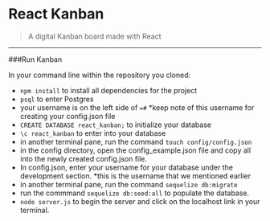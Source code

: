 # React Kanban
> A digital Kanban board made with React

---

###Run Kanban

In your command line within the repository you cloned:
- `npm install` to install all dependencies for the project
- `psql` to enter Postgres
- your username is on the left side of `=#` *keep note of this username for creating your config.json file
- `CREATE DATABASE react_kanban;` to initialize your database
- `\c react_kanban` to enter into your database
- in another terminal pane, run the command `touch config/config.json`
- in the config directory, open the config_example.json file and copy all into the newly created config.json file.
- In config.json, enter your username for your database under the development section. *this is the username that we mentioned earlier
- in another terminal pane, run the command `sequelize db:migrate`
- run the commmand `sequelize db:seed:all` to populate the database.
- `node server.js` to begin the server and click on the localhost link in your terminal.